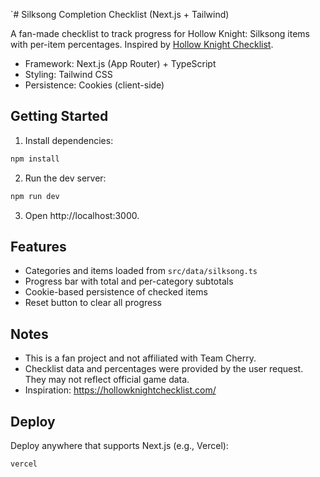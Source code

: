 `# Silksong Completion Checklist (Next.js + Tailwind)

A fan-made checklist to track progress for Hollow Knight: Silksong items with per-item percentages. Inspired by [Hollow Knight Checklist](https://hollowknightchecklist.com/).

- Framework: Next.js (App Router) + TypeScript
- Styling: Tailwind CSS
- Persistence: Cookies (client-side)

## Getting Started

1. Install dependencies:

```bash
npm install
```

2. Run the dev server:

```bash
npm run dev
```

3. Open http://localhost:3000.

## Features

- Categories and items loaded from `src/data/silksong.ts`
- Progress bar with total and per-category subtotals
- Cookie-based persistence of checked items
- Reset button to clear all progress

## Notes

- This is a fan project and not affiliated with Team Cherry.
- Checklist data and percentages were provided by the user request. They may not reflect official game data.
- Inspiration: https://hollowknightchecklist.com/

## Deploy

Deploy anywhere that supports Next.js (e.g., Vercel):

```bash
vercel
```
